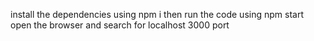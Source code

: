 install the dependencies using npm i
then run the code using npm start 
open the browser and search for localhost 3000 port
